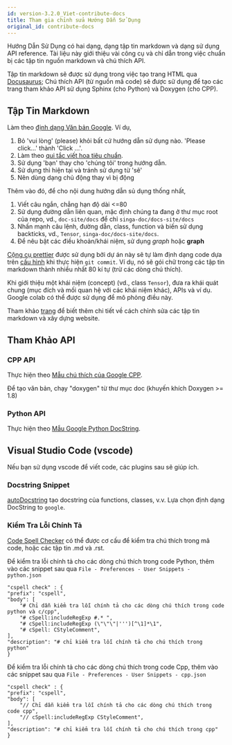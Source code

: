 ```yaml
---
id: version-3.2.0_Viet-contribute-docs
title: Tham gia chỉnh sửa Hướng Dẫn Sử Dụng
original_id: contribute-docs
---
```


<!-- Licensed to the Apache Software Foundation (ASF) under one or more contributor license agreements.  See the NOTICE file distributed with this work for additional information regarding copyright ownership.  The ASF licenses this file to you under the Apache License, Version 2.0 (the "License"); you may not use this file except in compliance with the License.  You may obtain a copy of the License at http://www.apache.org/licenses/LICENSE-2.0 Unless required by applicable law or agreed to in writing, software distributed under the License is distributed on an "AS IS" BASIS, WITHOUT WARRANTIES OR CONDITIONS OF ANY KIND, either express or implied.  See the License for the specific language governing permissions and limitations under the License. -->

Hướng Dẫn Sử Dụng có hai dạng, dạng tập tin markdown và dạng sử dụng API
reference. Tài liệu này giới thiệu vài công cụ và chỉ dẫn trong việc chuẩn bị
các tập tin nguồn markdown và chú thích API.

Tập tin markdown sẽ được sử dụng trong việc tạo trang HTML qua
[Docusaurus](https://docusaurus.io/); Chú thích API (từ nguồn mã code) sẽ được
sử dụng để tạo các trang tham khảo API sử dụng Sphinx (cho Python) và Doxygen
(cho CPP).

## Tập Tin Markdown

Làm theo [định dạng Văn bản Google](https://developers.google.com/style). Ví dụ,

1. Bỏ 'vui lòng' (please) khỏi bất cứ hướng dẫn sử dụng nào. 'Please click...'
   thành 'Click ...'.
2. Làm theo
   [qui tắc viết hoa tiêu chuẩn](https://owl.purdue.edu/owl/general_writing/mechanics/help_with_capitals.html).
3. Sử dụng 'bạn' thay cho 'chúng tôi' trong hướng dẫn.
4. Sử dụng thì hiện tại và tránh sử dụng từ 'sẽ'
5. Nên dùng dạng chủ động thay vì bị động

Thêm vào đó, để cho nội dung hướng dẫn sủ dụng thống nhất,

1. Viết câu ngắn, chẳng hạn độ dài <=80
2. Sử dụng đường dẫn liên quan, mặc định chúng ta đang ở thư mục root của repo,
   vd., `doc-site/docs` để chỉ `singa-doc/docs-site/docs`
3. Nhấn mạnh câu lệnh, đường dẫn, class, function và biến sử dụng backticks,
   vd., `Tensor`, `singa-doc/docs-site/docs`.
4. Để nêu bật các điều khoản/khái niệm, sử dụng _graph_ hoặc **graph**

[Cộng cụ prettier](https://prettier.io/) được sử dụng bởi dự án này sẽ tự làm
định dạng code dựa trên
[cấu hình](https://github.com/apache/singa-doc/blob/master/docs-site/.prettierrc)
khi thực hiện `git commit`. Ví dụ, nó sẽ gói chữ trong các tập tin markdown
thành nhiều nhất 80 kí tự (trừ các dòng chú thích).

Khi giới thiệu một khái niệm (concept) (vd., class `Tensor`), đưa ra khái quát
chung (mục đích và mối quan hệ với các khái niệm khác), APIs và ví dụ. Google
colab có thể được sử dụng để mô phỏng điều này.

Tham khảo [trang](https://github.com/apache/singa-doc/tree/master/docs-site) để
biết thêm chi tiết về cách chỉnh sửa các tập tin markdown và xây dựng website.

## Tham Khảo API

### CPP API

Thực hiện theo
[Mẫu chú thích của Google CPP](https://google.github.io/styleguide/cppguide.html#Comments).

Để tạo văn bản, chạy "doxygen" từ thư mục doc (khuyến khích Doxygen >= 1.8)

### Python API

Thực hiện theo
[Mẫu Google Python DocString](http://google.github.io/styleguide/pyguide.html#38-comments-and-docstrings).

## Visual Studio Code (vscode)

Nếu bạn sử dụng vscode để viết code, các plugins sau sẽ giúp ích.

### Docstring Snippet

[autoDocstring](https://marketplace.visualstudio.com/items?itemName=njpwerner.autodocstring)
tạo docstring của functions, classes, v.v. Lựa chọn định dạng DocString to
`google`.

### Kiểm Tra Lỗi Chính Tả

[Code Spell Checker](https://marketplace.visualstudio.com/items?itemName=streetsidesoftware.code-spell-checker)
có thể được cơ cấu để kiểm tra chú thích trong mã code, hoặc các tập tin .md và
.rst.

Để kiểm tra lỗi chính tả cho các dòng chú thích trong code Python, thêm vào các
snippet sau qua `File - Preferences - User Snippets - python.json`

    "cspell check" : {
    "prefix": "cspell",
    "body": [
        "# Chỉ dẫn kiểm tra lỗi chính tả cho các dòng chú thích trong code python và c/cpp",
        "# cSpell:includeRegExp #.* ",
        "# cSpell:includeRegExp (\"\"\"|''')[^\1]*\1",
        "# cSpell: CStyleComment",
    ],
    "description": "# chỉ kiểm tra lỗi chính tả cho chú thích trong python"
    }

Để kiểm tra lỗi chính tả cho các dòng chú thích trong code Cpp, thêm vào các
snippet sau qua `File - Preferences - User Snippets - cpp.json`

    "cspell check" : {
    "prefix": "cspell",
    "body": [
        "// Chỉ dẫn kiểm tra lỗi chính tả cho các dòng chú thích trong code cpp",
        "// cSpell:includeRegExp CStyleComment",
    ],
    "description": "# chỉ kiểm tra lỗi chính tả cho chú thích trong cpp"
    }
